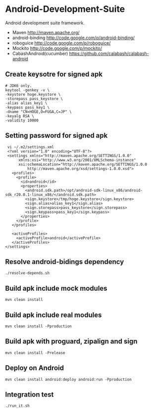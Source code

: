 # Android-Development-Suite

Android development suite framework.
- Maven http://maven.apache.org/
- android-binding http://code.google.com/p/android-binding/
- roboguice http://code.google.com/p/roboguice/
- Mockito http://code.google.com/p/mockito/
- CabashAndroid(cucumber) https://github.com/calabash/calabash-android

## Create keysotre for signed apk

    # JDK6 only.
    keytool -genkey -v \
    -keystore hoge.keystore \
    -storepass pass_keystore \
    -alias alias_key1 \
    -keypass pass_key1 \
    -dname "CN=HOGE,O=FUGA,C=JP" \
    -keyalg RSA \
    -validity 10000

## Setting password for signed apk

     vi ~/.m2/settings.xml
     <?xml version="1.0" encoding="UTF-8"?>
     <settings xmlns="http://maven.apache.org/SETTINGS/1.0.0"
          xmlns:xsi="http://www.w3.org/2001/XMLSchema-instance"
          xsi:schemaLocation="http://maven.apache.org/SETTINGS/1.0.0
              http://maven.apache.org/xsd/settings-1.0.0.xsd">
       <profiles>
         <profile>
           <id>android</id>
           <properties>
             <android.sdk.path>/opt/android-sdk-linux_x86/android-sdk_r20.0.1-linux_x86/</android.sdk.path>
             <sign.keystore>/tmp/hoge.keystore</sign.keystore>
             <sign.alias>alias_key1</sign.alias>
             <sign.storepass>pass_keystore</sign.storepass>
             <sign.keypass>pass_key1</sign.keypass>
           </properties>
         </profile>
       </profiles>
     
       <activeProfiles>
         <activeProfile>android</activeProfile>
       </activeProfiles>
    </settings>

## Resolve android-bidings dependency

    ./resolve-depends.sh

## Build apk include mock modules

    mvn clean install

## Build apk include real modules

    mvn clean install -Pproduction

## Build apk with proguard, zipalign and sign

    mvn clean install -Prelease

## Deploy on Android

    mvn clean install android:deploy android:run -Pproduction

## Integration test

    ./run_it.sh
